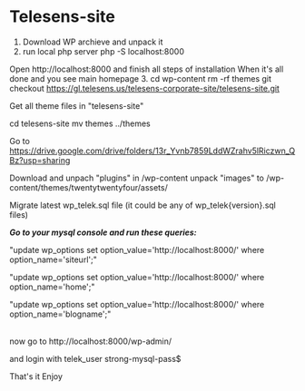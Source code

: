 # Telesens-site

1. Download WP archieve and unpack it
2. run local php server
php -S localhost:8000

Open http://localhost:8000 and finish all steps of installation
When it's all done and you see main homepage
3. cd wp-content
rm -rf themes
git checkout https://gl.telesens.us/telesens-corporate-site/telesens-site.git

Get all theme files in
"telesens-site"

cd telesens-site
mv themes ../themes

Go to 
https://drive.google.com/drive/folders/13r_Yvnb7859LddWZrahv5lRiczwn_QBz?usp=sharing

Download and unpach "plugins" in /wp-content
unpack "images" to  /wp-content/themes/twentytwentyfour/assets/


Migrate latest wp_telek.sql file (it could be any of wp_telek{version}.sql files)

<b><i>Go to your mysql console and run these queries:</i></b>

"update wp_options set option_value='http://localhost:8000/' where option_name='siteurl';"

"update wp_options set option_value='http://localhost:8000/' where option_name='home';"

"update wp_options set option_value='http://localhost:8000/' where option_name='blogname';"
<br>
<br>

now go to 
http://localhost:8000/wp-admin/

and login with
telek_user
strong-mysql-pass$

That's it
Enjoy